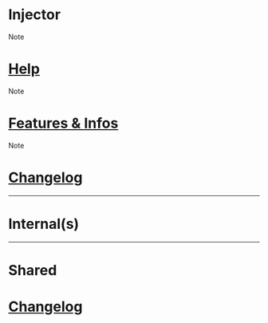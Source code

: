 # Injector


> [!note]
> # [Help](injector/help.md)

> [!note]
> # [Features & Infos](injector/info.md)

> [!note]
> # [Changelog](injector/changelog.md) 





**************

# Internal(s)





**************

# Shared

# [Changelog](shared/Changelog.md)
